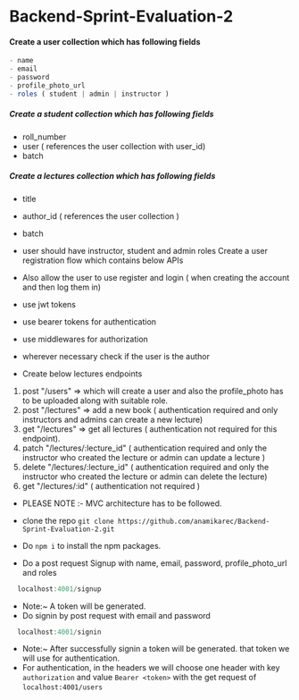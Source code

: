 # Backend-Sprint-Evaluation-2

#### Create a user collection which has following fields
```js
- name
- email
- password
- profile_photo_url
- roles ( student | admin | instructor )
```
##### Create a student collection which has following fields

- roll_number
- user ( references the user collection with user_id)
- batch
##### Create a lectures collection which has following fields

- title
- author_id ( references the user collection )
- batch
- user should have instructor, student and admin roles Create a user registration flow which contains below APIs

- Also allow the user to use register and login ( when creating the account and then log them in)

- use jwt tokens

- use bearer tokens for authentication

- use middlewares for authorization

- wherever necessary check if the user is the author

- Create below lectures endpoints
1. post "/users" => which will create a user and also the profile_photo has to be uploaded along with suitable role.
2. post "/lectures" => add a new book ( authentication required and only instructors and admins can create a new lecture)
3. get "/lectures" => get all lectures ( authentication not required for this endpoint).
4. patch "/lectures/:lecture_id" ( authentication required and only the instructor who created the lecture or admin can update a lecture )
5. delete "/lectures/:lecture_id" ( authentication required and only the instructor who created the lecture or admin can delete the lecture)
6. get "/lectures/:id" ( authentication not required )
- PLEASE NOTE :- MVC architecture has to be followed.

- clone the repo ```git clone https://github.com/anamikarec/Backend-Sprint-Evaluation-2.git```
- Do ```npm i``` to install the npm packages.
- Do a post request Signup with name, email, password, profile_photo_url and roles
```js
  localhost:4001/signup
```
- Note:~ A token will be generated.
- Do signin by post request with email and password
```js
  localhost:4001/signin
```
- Note:~ After successfully signin a token will be generated. that token we will use for authentication.
- For authentication, in the headers we will choose one header with key ```authorization``` and value ```Bearer <token>``` with the get request of ```localhost:4001/users```
